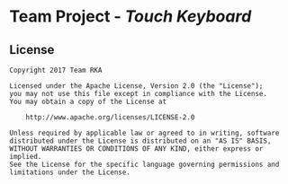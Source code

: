 # Team Project - *Touch Keyboard*
<!--
**Touch Keyboard** is an app that analyzes user text using IBM's Alchemy Language API to send emotions/feelings along with their message. This will allow the message recipient to know the sender's emotions and respond accordingly.

Time spent: **X** hours spent in total

## User Stories

The following **required** functionality is completed:

- [ ] Application UI using AutoLayout
- [ ] Implement iOS Keyboards
- [ ] Implement messaging table view

The following **optional** features are implemented:

- [ ] Add emojis for mood
- [ ] Add local chat feature
- [ ] Support Bitmoji 
- [ ] Notification support

## Wireframe

![alt text](https://github.com/TeamRKA/TouchKeyboard/blob/master/TouchKeyboard.JPG)

## Video Walkthrough 

Here's a walkthrough of implemented user stories:


GIF created with [LiceCap](http://www.cockos.com/licecap/).

-->
## License

    Copyright 2017 Team RKA

    Licensed under the Apache License, Version 2.0 (the "License");
    you may not use this file except in compliance with the License.
    You may obtain a copy of the License at

        http://www.apache.org/licenses/LICENSE-2.0

    Unless required by applicable law or agreed to in writing, software
    distributed under the License is distributed on an "AS IS" BASIS,
    WITHOUT WARRANTIES OR CONDITIONS OF ANY KIND, either express or implied.
    See the License for the specific language governing permissions and
    limitations under the License.
